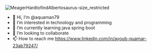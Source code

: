 ![MeagerHardtofindAlbertosaurus-size_restricted](https://user-images.githubusercontent.com/57022671/222107883-011a0bf9-bfe7-4ffd-8b18-3905b02ec536.gif)


- 👋 Hi, I’m @aquaman79
- 👀 I’m interested in technology and programming
- 🌱 I’m currently learning java spring boot
- 💞️ I’m looking to collaborate 
- 📫 How to reach me 
https://www.linkedin.com/in/ayoub-quamar-23ab79247/
<!---
aquaman79/aquaman79 is a ✨ special ✨ repository because its `README.md` (this file) appears on your GitHub profile.
You can click the Preview link to take a look at your changes.
--->
